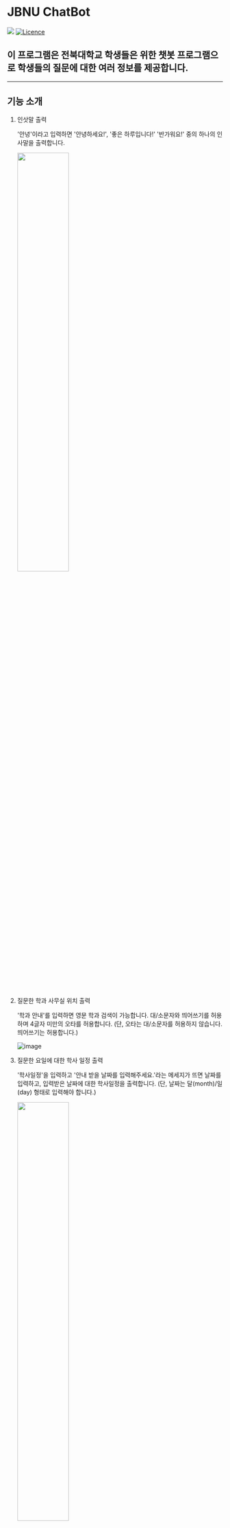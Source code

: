# JBNU ChatBot
<img src="https://img.shields.io/badge/Node.js-339933?style=for-the-badge&logo=Node.js&logoColor=white"/> [![Licence](https://img.shields.io/github/license/Ileriayo/markdown-badges?style=for-the-badge)](./LICENSE)

## 이 프로그램은 전북대학교 학생들은 위한 챗봇 프로그램으로 학생들의 질문에 대한 여러 정보를 제공합니다.
------
## 기능 소개
1. 인삿말 출력

    '안녕'이라고 입력하면 '안녕하세요!', '좋은 하루입니다!' '반가워요!' 중의 하나의 인사말을 출력합니다.
   
    <img src = "https://user-images.githubusercontent.com/102170468/203549366-eece8303-dbbb-4f8c-9cee-33252fb5fea3.png" width = "50%" height = "50%" >


2. 질문한 학과 사무실 위치 출력

    '학과 안내'를 입력하면 영문 학과 검색이 가능합니다.
    대/소문자와 띄어쓰기를 허용하며 4글자 미만의 오타를 허용합니다. (단, 오타는 대/소문자를 허용하지 않습니다. 띄어쓰기는 허용합니다.)
    
    ![image](https://user-images.githubusercontent.com/104759146/205444904-09017e35-4317-4ab9-9813-218bc6bcd045.png)

    
 3. 질문한 요일에 대한 학사 일정 출력
 
    '학사일정'을 입력하고 '안내 받을 날짜를 입력해주세요.'라는 메세지가 뜨면 날짜를 입력하고, 입력받은 날짜에 대한 학사일정을 출력합니다.
    (단, 날짜는 달(month)/일(day) 형태로 입력해야 합니다.)
    
    <img src = "https://user-images.githubusercontent.com/102170468/203550652-e1cac153-9830-4aab-83a8-8ab093312f70.png" width = "50%" height = "50%">


 4. 오늘 진수원 중식 메뉴 출력
    '오늘 밥 뭐야'를 입력하면 오늘의 진수원 중식 메뉴와 평점을 출력합니다. 주말에는 '오늘은 주말입니다.' 메시지가 출력됩니다.
    '이번주 뭐 나와'를 검색하면 이번주 진수원 중식 식단 평점이 출력됩니다.
    
    
    

## 개발 환경 설정 ![OS](https://img.shields.io/badge/OS-Linux-red?style=flat&logo=linux)
```
sudo apt-get install nodejs npm
npm init
sudo npm install -g  eslint eslint-config-airbnb-base eslint-plugin-import
sudo npm install @slack/rtm-api dotenv
eslint --init
apt-get install git
git clone <Github URL> //이 저장소를 fork한 후 자신의 저장소 URL을 사용하시면 됩니다.
sudo npm install mocha -g
npx husky -init && npm install

//기능 3 실행시 필요합니다
npm install axios 
npm install cheerio 

//기능 4 실행시 필요합니다
npm install --save js-levenshtein
```

<details><summary><b>npm 오류 발생시</b></summary>

아래의 코드를 따라하세요.

```
npm cache clean –f 
npm install –g n 
n stable
npm i -g npm
```
</details>


## 챗봇 실행 방법
```
node Index.js
//혹은 nodejs Index.js
```

## 주요 파일 설명
- Index.js : 챗봇 프로그램을 실행시키는 메인 파일
- greeting.js : 인삿말을 출력하는 모듈
- searchPlace.js : 학과 사무실 위치를 알려주는 모듈
- schedule.js : 학사 일정을 알려주는 모듈
- todayMenu.js : 진수당 중식 메뉴와 별점을 출력하는 모듈
- dept.txt : 학과 사무실 위치 정보 파일
- haksa.txt : 학사일정 정보 파일
- unit_test.js : 각 기능 유닛테스트 코드

## 기여 방법
먼저 현재 저장소를 fork를 한 뒤 위의 개발 환경 설정을 마쳐주세요.

그 다음 브랜치를 확인합니다. OSS_team 의 브랜치는 기능별로 나뉘어져 있으므로 개발은 해당 feature 브랜치에서 진행해주세요.

만약 현재 브랜치가 생성되지 않았다면

```
git checkout -b <featureN> //(N 에는 숫자가 들어갑니다.)
```

형식으로 브랜치 생성 후 작업하시길 바랍니다.

작업을 완료하면

```
git add <파일명.확장자>
git commit -m "commit은 아래의 커밋규칙을 참고하여 작성해주세요."
git push origin <브랜치명>
```

위의 작업을 수행하면 본인의 저장소에서 `Compare & pull request` 버튼을 볼 수 있습니다.
해당 버튼을 눌러 PR을 진행해주세요.

또한 아래의 규칙을 지켜주세요!
1. 이슈 생성 시
    - 제목은 되도록 문제를 직관적으로 이해 할 수 있게 적어주세요.
    - 버그와 관련된 이슈는 해당 문제 이미지를 첨부하여 상황을 정확히 알려주세요.
    - Label 과 Milestones를 이슈 생성 시 꼭 지정해주세요.
    - 커밋과 PR을 하기 전에 먼저 이슈를 생성해주세요.
2. 커밋 시
    - 커밋 메세지는 '#(이슈번호) (커밋 형태) : 한글로 변경된 사항을 간략히' 와 같은 형식으로 적어주세요.
    - 커밋 형태 예시 : feat(기능 구현), fix(코드 수정), merge(머지), add(파일 추가), error(에러 수정)
3. Pull Request 시
    - pull request 제목 또한 커밋 메세지와 같은 형식으로 적어주세요.
    - 내용에는 수정한 내용을 자세하게 적어주세요.

## 기여자
<a href="https://github.com/yousjin/OSS_team/graphs/contributors">
  <img src="https://contrib.rocks/image?repo=yousjin/OSS_team" />
</a>

 &nbsp;&nbsp;[천세준](https://github.com/blackligt)&nbsp;&nbsp;&nbsp;&nbsp;[유성진](https://github.com/yousjin)&nbsp;&nbsp;&nbsp;&nbsp;&nbsp;[김세현](https://github.com/Seheyon)

